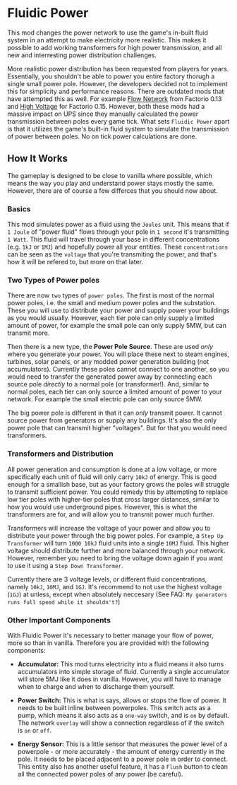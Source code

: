 # Fluidic Power

This mod changes the power network to use the game's in-built fluid system in an attempt to make electricity more realistic. This makes it possible to add working transformers for high power transmission, and all new and interresting power distribution challenges.

More realistic power distribution has been requested from players for years. Essentially, you shouldn't be able to power you entire factory thorugh a single small power pole. However, the developers decided not to implement this for simplicity and performance reasons. There are outdated mods that have attempted this as well. For example [Flow Network](https://mods.factorio.com/mods/Simdezimon/flownetwork) from Factorio 0.13 and [High Voltage](https://mods.factorio.com/mods/JeroenDStout/highvoltage) for Factorio 0.15. However, both these mods had a massive impact on UPS since they manually calculated the power transmission between poles every game tick. What sets `Fluidic Power` apart is that it utilizes the game's built-in fluid system to simulate the transmission of power between poles. No on tick power calculations are done. 

## How It Works

The gameplay is designed to be close to vanilla where possible, which means the way you play and understand power stays mostly the same. However, there are of course a few differces that you should now about.

### Basics
This mod simulates power as a fluid using the `Joules` unit. This means that if `1 Joule` of "power fluid" flows through your pole in `1 second` it's transmitting `1 Watt`. This fluid will travel through your base in different concentrations (e.g. `1kJ` or `1MJ`) and hopefully power all your entities. These `concentrations` can be seen as the `voltage` that you're transmiting the power, and that's how it will be refered to, but more on that later.

### Two Types of Power poles 
There are now `two` types of `power poles`. The first is most of the normal power poles, i.e. the small and medium power poles and the substation. These you will use to distribute your power and supply power your buildings as you would usually. However, each tier pole can only supply a limited amount of power, for example the small pole can only supply 5MW, but can transmit more.
 
Then there is a new type, the **Power Pole Source**. These are used *only* where you generate your power. You will place these next to steam engines, turbines, solar panels, or any modded power generation building (not accumulators). Currently these poles cannot connect to one another, so you would need to transfer the generated power away by connecting each source pole *directly* to a normal pole (or transformer!). And, similar to normal poles, each tier can only source a limited amount of power to your network. For example the small electric pole can only source 5MW.

The big power pole is different in that it can *only* transmit power. It cannot source power from generators or supply any buildings. It's also the only power pole that can transmit higher "voltages". But for that you would need transformers.

### Transformers and Distribution

All power generation and consumption is done at a low voltage, or more specifically each unit of fluid will only carry `10kJ` of energy. This is good enough for a smallish base, but as your factory grows the poles will struggle to transmit sufficient power. You could remedy this by attempting to replace low tier poles with higher-tier poles that cross larger distances, similar to how you would use underground pipes. However, this is what the transformers are for, and will allow you to transmit power much further.

Transformers will increase the voltage of your power and allow you to distribute your power through the big power poles. For example, a `Step Up Transformer` will turn `1000 10kJ` fluid units into a single `10MJ` fluid. This higher voltage should distribute further and more balanced through your network. However, remember you need to bring the voltage down again if you want to use it using a `Step Down Transformer`. 

Currently there are 3 voltage levels, or different fluid concentrations, namely `10kJ`, `10MJ`, and `1GJ`. It's recommend to not use the highest voltage (`1GJ`) at unless, except when absolutely neccesary (See FAQ: `My generators runs full speed while it shouldn't?`)

### Other Important Components

With Fluidic Power it's necessary to better manage your flow of power, more so than in vanilla. Therefore you are provided with the following components:

- **Accumulator:** This mod turns electricity into a fluid means it also turns accumulators into simple storage of fluid. Currently a single accumulator will store 5MJ like it does in vanilla. However, you will have to manage when to charge and when to discharge them yourself. 

- **Power Switch:** This is what is says, allows or stops the flow of power. It needs to be built inline between powerpoles. This switch acts as a pump, which means it also acts as a `one-way` switch, and is `on` by default. The network `overlay` will show a connection regardless of if the switch is `on` or `off`.

- **Energy Sensor:** This is a little sensor that measures the power level of a powerpole - or more accurately - the amount of energy currently in the pole. It needs to be placed adjacent to a power pole in order to connect. This entity also has another useful feature, it has a `Flush` button to clean all the connected power poles of any power (be careful). 






